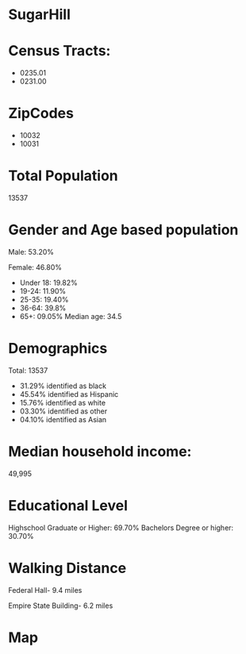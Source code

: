# SugarHill
# Census Tracts: 

- 0235.01
- 0231.00

# ZipCodes

- 10032
- 10031

# Total Population

13537

# Gender and Age based population

Male: 53.20%

Female: 46.80%
- Under 18: 19.82%
- 19-24: 11.90%
- 25-35: 19.40%
- 36-64: 39.8%
- 65+: 09.05%
Median age: 34.5

# Demographics

Total: 13537
- 31.29% identified as black
- 45.54% identified as Hispanic
- 15.76% identified as white
- 03.30% identified as other
- 04.10% identified as Asian 

# Median household income: 
49,995

# Educational Level

Highschool Graduate or Higher: 69.70%
Bachelors Degree or higher: 30.70%

# Walking Distance
Federal Hall- 9.4 miles 

Empire State Building- 6.2 miles

# Map 
<script src="https://embed.github.com/view/geojson/COrobinsky/master/SugarHill-Map/map(1).geojson" ></script>
